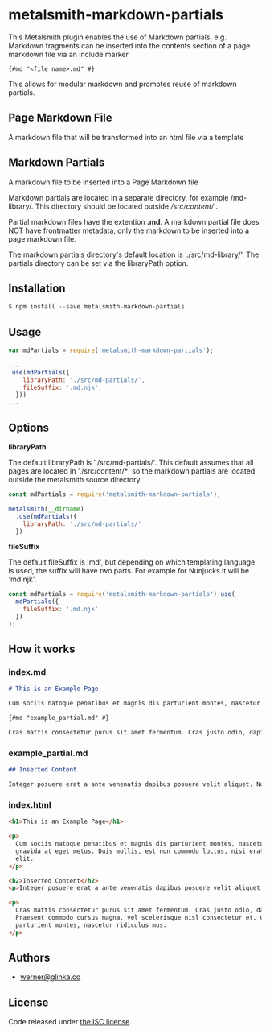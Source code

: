 # metalsmith-markdown-partials

This Metalsmith plugin enables the use of Markdown partials, e.g. Markdown fragments can be inserted into the contents section of a page markdown file via an include marker.

```
{#md "<file name>.md" #}
```

This allows for modular markdown and promotes reuse of markdown partials.

## Page Markdown File

A markdown file that will be transformed into an html file via a template

## Markdown Partials

A markdown file to be inserted into a Page Markdown file

Markdown partials are located in a separate directory, for example /md-library/. This directory should be located outside _/src/content/_ .

Partial markdown files have the extention **.md**. A markdown partial file does NOT have frontmatter metadata, only the markdown to be inserted into a page markdown file.

The markdown partials directory's default location is './src/md-library/'. The partials directory can be set via the libraryPath option.

## Installation

```js
$ npm install --save metalsmith-markdown-partials
```

## Usage

```js
var mdPartials = require('metalsmith-markdown-partials');

...
.use(mdPartials({
    libraryPath: './src/md-partials/',
    fileSuffix: '.md.njk',
  }))
...

```

## Options

**libraryPath**

The default libraryPath is './src/md-partials/'. This default assumes that all pages are located in './src/content/\*' so the markdown partials are located outside the metalsmith source directory.

```js
const mdPartials = require('metalsmith-markdown-partials');

metalsmith(__dirname)
  .use(mdPartials({
    libraryPath: './src/md-partials/'
  })
```

**fileSuffix**

The default fileSuffix is 'md', but depending on which templating language is used, the suffix will have two parts. For example for Nunjucks it will be 'md.njk'.

```js
const mdPartials = require('metalsmith-markdown-partials').use(
  mdPartials({
    fileSuffix: '.md.njk'
  })
);
```

## How it works

### index.md

```markdown
# This is an Example Page

Cum sociis natoque penatibus et magnis dis parturient montes, nascetur ridiculus mus. Donec id elit non mi porta gravida at eget metus. Duis mollis, est non commodo luctus, nisi erat porttitor ligula, eget lacinia odio sem nec elit.

{#md "example_partial.md" #}

Cras mattis consectetur purus sit amet fermentum. Cras justo odio, dapibus ac facilisis in, egestas eget quam. Praesent commodo cursus magna, vel scelerisque nisl consectetur et. Cum sociis natoque penatibus et magnis dis parturient montes, nascetur ridiculus mus.
```

### example_partial.md

```markdown
## Inserted Content

Integer posuere erat a ante venenatis dapibus posuere velit aliquet. Nulla vitae elit libero, a pharetra augue.
```

### index.html

```html
<h1>This is an Example Page</h1>

<p>
  Cum sociis natoque penatibus et magnis dis parturient montes, nascetur ridiculus mus. Donec id elit non mi porta
  gravida at eget metus. Duis mollis, est non commodo luctus, nisi erat porttitor ligula, eget lacinia odio sem nec
  elit.
</p>

<h2>Inserted Content</h2>
<p>Integer posuere erat a ante venenatis dapibus posuere velit aliquet. Nulla vitae elit libero, a pharetra augue.</p>

<p>
  Cras mattis consectetur purus sit amet fermentum. Cras justo odio, dapibus ac facilisis in, egestas eget quam.
  Praesent commodo cursus magna, vel scelerisque nisl consectetur et. Cum sociis natoque penatibus et magnis dis
  parturient montes, nascetur ridiculus mus.
</p>
```

## Authors

- [werner@glinka.co](https://github.com/wernerglinka)

## License

Code released under [the ISC license](https://github.com/wernerglinka/metalsmith-markdown-partials/blob/main/LICENSE).
